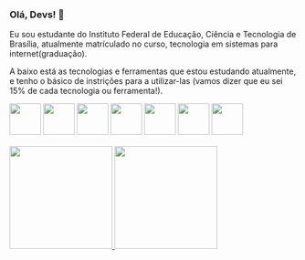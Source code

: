 ### Olá, Devs! 👋

Eu sou estudante do Instituto Federal de Educação, Ciência e Tecnologia de Brasília, atualmente matrículado no curso, tecnologia em sistemas para internet(graduação).

A baixo está as tecnologias e ferramentas que estou estudando atualmente, e tenho o básico de instrições para a utilizar-las
(vamos dizer que eu sei 15% de cada tecnologia ou ferramenta!).

<div>
  <img height="55px" width="55px" padding="15px" src="https://cdn.jsdelivr.net/gh/devicons/devicon/icons/html5/html5-original-wordmark.svg"/>
  <img height="55px" width="55px" padding="15px" src="https://cdn.jsdelivr.net/gh/devicons/devicon/icons/css3/css3-original-wordmark.svg"/>
  <img height="55px" width="55px" padding="15px" src="https://cdn.jsdelivr.net/gh/devicons/devicon/icons/javascript/javascript-original.svg"/>
  <img height="55px" width="55px" padding="15px" src="https://cdn.jsdelivr.net/gh/devicons/devicon/icons/figma/figma-original.svg"/>
  <img height="55px" width="55px" padding="15px" src="https://cdn.jsdelivr.net/gh/devicons/devicon/icons/git/git-original-wordmark.svg"/>
  <img height="55px" width="55px" padding="15px" src="https://cdn.jsdelivr.net/gh/devicons/devicon/icons/github/github-original-wordmark.svg"/>
  <img height="55px" width="55px" padding="15px" src="https://cdn.jsdelivr.net/gh/devicons/devicon/icons/linux/linux-original.svg" />
</div><br>


<div>
  <a href="https://github.com/ademar-costa">
  <img height="180em" src="https://github-readme-stats.vercel.app/api/top-langs/?username=ademar-costa&layout=compact&langs_count=7&theme=dracula"/>
  <img height="180em" src="https://github-readme-stats.vercel.app/api?username=ademar-costa&show_icons=true&theme=dracula&include_all_commits=true&count_private=true"/>
</div>
